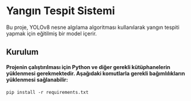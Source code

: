 # Yangın Tespit Sistemi
Bu proje, YOLOv8 nesne algılama algoritması kullanılarak yangın tespiti yapmak için eğitilmiş bir model içerir.
## Kurulum
#### Projenin çalıştırılması için Python ve diğer gerekli kütüphanelerin yüklenmesi gerekmektedir. Aşağıdaki komutlarla gerekli bağımlılıkların yüklenmesi sağlanabilir:

```pip install -r requirements.txt```
